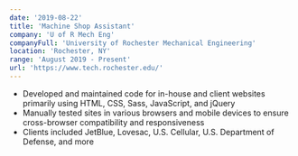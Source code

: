 ```yaml
---
date: '2019-08-22'
title: 'Machine Shop Assistant'
company: 'U of R Mech Eng'
companyFull: 'University of Rochester Mechanical Engineering'
location: 'Rochester, NY'
range: 'August 2019 - Present'
url: 'https://www.tech.rochester.edu/'
---
```


- Developed and maintained code for in-house and client websites primarily using HTML, CSS, Sass, JavaScript, and jQuery
- Manually tested sites in various browsers and mobile devices to ensure cross-browser compatibility and responsiveness
- Clients included JetBlue, Lovesac, U.S. Cellular, U.S. Department of Defense, and more
